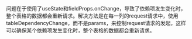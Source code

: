 问题在于使用了useState和fieldProps.onChange，导致了依赖项发生变化时，整个表格的数据都会重新请求。解决方法是在每一列的request请求中，使用tableDependencyChange，而不是params，来控制request请求的发起，这样可以确保某个依赖项发生变化时，整个表格的数据都会重新请求。
